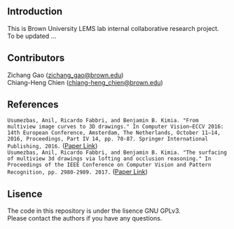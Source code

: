 ## Introduction
This is Brown University LEMS lab internal collaborative research project. <br />
To be updated ...

## Contributors
Zichang Gao (zichang_gao@brown.edu) <br />
Chiang-Heng Chien (chiang-heng_chien@brown.edu)

## References
``Usumezbas, Anil, Ricardo Fabbri, and Benjamin B. Kimia. "From multiview image curves to 3D drawings." In Computer Vision–ECCV 2016: 14th European Conference, Amsterdam, The Netherlands, October 11–14, 2016, Proceedings, Part IV 14, pp. 70-87. Springer International Publishing, 2016.`` ([Paper Link](https://link.springer.com/chapter/10.1007/978-3-319-46493-0_5)) <br />
``Usumezbas, Anil, Ricardo Fabbri, and Benjamin B. Kimia. "The surfacing of multiview 3d drawings via lofting and occlusion reasoning." In Proceedings of the IEEE Conference on Computer Vision and Pattern Recognition, pp. 2980-2989. 2017.`` ([Paper Link](https://openaccess.thecvf.com/content_cvpr_2017/html/Usumezbas_The_Surfacing_of_CVPR_2017_paper.html))

## Lisence
The code in this repository is under the lisence GNU GPLv3. <br />
Please contact the authors if you have any questions.
